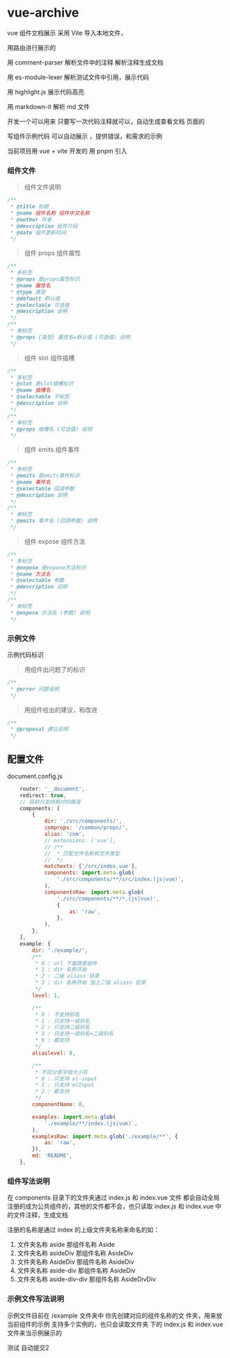 # vue-archive

vue 组件文档展示 采用 Vite 导入本地文件，

用路由进行展示的

用 comment-parser 解析文件中的注释 解析注释生成文档

用 es-module-lexer 解析测试文件中引用，展示代码

用 highlight.js 展示代码高亮

用 markdown-it 解析 md 文件

开发一个可以用来 只要写一次代码注释就可以，自动生成查看文档
页面的

写组件示例代码 可以自动展示 ，提供错误，和需求的示例

当前项目用 vue + vite 开发的 用 pnpm 引入

### 组件文件

> 组件文件说明

```js
/**
 * @title 标题
 * @name 组件名称 组件中文名称
 * @author 作者
 * @description 组件介绍
 * @date 组件更新时间
 */
```

> 组件 props 组件属性

```js
/**
 * 多标签
 * @props 是props属性标识
 * @name 属性名
 * @type 类型
 * @default 默认值
 * @selectable 可选值
 * @description 说明
 */
/**
 * 单标签
 * @props {类型} 属性名=默认值 (可选值) 说明
 */
```

> 组件 slot 组件插槽

```js
/**
 * 多标签
 * @slot 是slot插槽标识
 * @name 插槽名
 * @selectable 子标签
 * @description 说明
 */
/**
 * 单标签
 * @props 插槽名 (可选值) 说明
 */
```

> 组件 emits 组件事件

```js
/**
 * 多标签
 * @emits 是emits事件标识
 * @name 事件名
 * @selectable 回调参数
 * @description 说明
 */
/**
 * 单标签
 * @emits 事件名 (回调参数) 说明
 */
```

> 组件 expose 组件方法

```js
/**
 * 多标签
 * @expose 是expose方法标识
 * @name 方法名
 * @selectable 参数
 * @description 说明
 */
/**
 * 单标签
 * @expose 方法名 (参数) 说明
 */
```

### 示例文件

示例代码标识

> 用组件出问题了的标识

```js
/**
 * @error 问题说明
 */
```

> 用组件给出的建议，和改进

```js
/**
 * @proposal 建议说明
 */
```

## 配置文件

document.config.js

```js
    router: '__document',
    redirect: true,
    // 目前只支持相对的路径
    components: [
        {
            dir: './src/components/',
            comprops: '/common/props/',
            alias: 'com',
            // extensions: ['vue'],
            // /**
            //  * 匹配文件名称和文件类型
            //  */
            matchexts: ['/src/index.vue'],
            components: import.meta.glob(
                './src/components/**/src/index.(js|vue)',
            ),
            componentsRaw: import.meta.glob(
                './src/components/**/*.(js|vue)',
                {
                    as: 'raw',
                },
            ),
        },
    ],
    example: {
        dir: './example/',
        /**
         * 0 : url 下面就是组件
         * 1 : dir 名称开始
         * 2 : 二级 aliass 目录
         * 3 : dir 名称开始 加上二级 aliass 目录
         */
        level: 1,

        /**
         * 0 : 不支持别名
         * 1 : 只支持一级别名
         * 2 : 只支持二级别名
         * 3 : 只支持一级别名+二级别名
         * 9 : 都支持
         */
        aliaslevel: 0,

        /**
         * 不区分首字母大小写
         * 0 : 只支持 el-input
         * 1 : 只支持 elInput
         * 2 : 都支持
         */
        componentName: 0,

        examples: import.meta.glob(
            `./example/**/index.(js|vue)`,
        ),
        examplesRaw: import.meta.glob('./example/**', {
            as: 'raw',
        }),
        md: 'README',
    },
```

### 组件写法说明

在 components 目录下的文件夹通过 index.js 和 index.vue 文件
都会自动全局注册的成为公共组件的，其他的文件都不会，也只读取
index.js 和 index.vue 中的文件注释，生成文档

注册的名称是通过 index 的上级文件夹名称来命名的如：

1. 文件夹名称 aside 那组件名称 Aside
2. 文件夹名称 asideDiv 那组件名称 AsideDiv
3. 文件夹名称 AsideDiv 那组件名称 AsideDiv
4. 文件夹名称 aside-div 那组件名称 AsideDiv
5. 文件夹名称 aside-div-div 那组件名称 AsideDivDiv

### 示例文件写法说明

示例文件目前在 /example 文件夹中 你先创建对应的组件名称的文
件夹，用来放当前组件的示例 支持多个实例的，也只会读取文件夹
下的 index.js 和 index.vue 文件来当示例展示的

测试 自动提交2